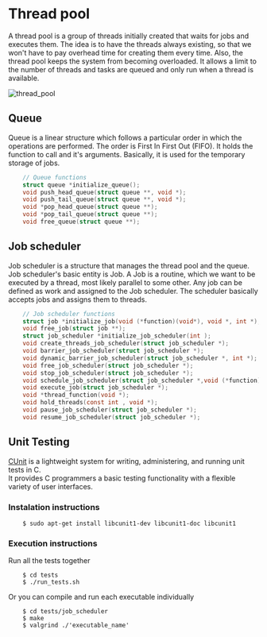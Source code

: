# Thread pool

A thread pool is a group of threads initially created that waits for jobs and executes them. The idea is to have the threads always existing, 
so that we won't have to pay overhead time for creating them every time. Also, the thread pool keeps the system from becoming overloaded. 
It allows a limit to the number of threads and tasks are queued and only run when a thread is available.

![thread_pool](https://user-images.githubusercontent.com/48658768/71448039-5d4d6e80-273f-11ea-9017-2e57e1b5971d.png)

## Queue

Queue is a linear structure which follows a particular order in which the operations are performed. The order is First In First Out (FIFO). 
It holds the function to call and it's arguments. Βasically, it is used for the temporary storage of jobs.

```c
    // Queue functions
    struct queue *initialize_queue();
    void push_head_queue(struct queue **, void *);
    void push_tail_queue(struct queue **, void *);
    void *pop_head_queue(struct queue **);
    void *pop_tail_queue(struct queue **);
    void free_queue(struct queue **);
```

## Job scheduler

Job scheduler is a structure that manages the thread pool and the queue. Job scheduler's basic entity is Job. A Job is a routine, 
which we want to be executed by a thread, most likely parallel to some other. Any job can be defined as work and assigned to the Job scheduler. 
The scheduler basically accepts jobs and assigns them to threads.

```c
    // Job scheduler functions
    struct job *initialize_job(void (*function)(void*), void *, int *);
    void free_job(struct job **);
    struct job_scheduler *initialize_job_scheduler(int );
    void create_threads_job_scheduler(struct job_scheduler *);
    void barrier_job_scheduler(struct job_scheduler *);
    void dynamic_barrier_job_scheduler(struct job_scheduler *, int *);
    void free_job_scheduler(struct job_scheduler *);
    void stop_job_scheduler(struct job_scheduler *);
    void schedule_job_scheduler(struct job_scheduler *,void (*function)(void*), void *, int *);
    void execute_job(struct job_scheduler *);
    void *thread_function(void *);
    void hold_threads(const int , void *);
    void pause_job_scheduler(struct job_scheduler *);
    void resume_job_scheduler(struct job_scheduler *);
```

## Unit Testing
[CUnit](http://cunit.sourceforge.net/) is a lightweight system for writing, administering, and running unit tests in C.  
It provides C programmers a basic testing functionality with a flexible variety of user interfaces.

### Instalation instructions

```
    $ sudo apt-get install libcunit1-dev libcunit1-doc libcunit1
```

### Execution instructions

Run all the tests together

```
    $ cd tests
    $ ./run_tests.sh
```

Οr you can compile and run each executable individually

```
    $ cd tests/job_scheduler
    $ make
    $ valgrind ./'executable_name'
```